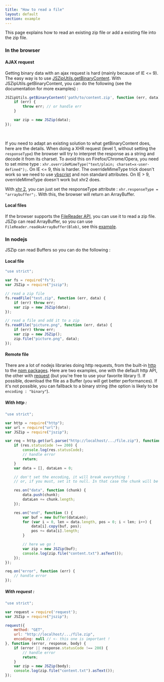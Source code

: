 ```yaml
---
title: "How to read a file"
layout: default
section: example
---
```


This page explains how to read an existing zip file or add a existing file into
the zip file.

### In the browser

#### AJAX request

Getting binary data with an ajax request is hard (mainly because of IE <= 9).
The easy way is to use [JSZipUtils.getBinaryContent](https://github.com/stuk/jszip-utils).
With JSZipUtils.getBinaryContent, you can do the following (see the
documentation for more examples) :

```js
JSZipUtils.getBinaryContent('path/to/content.zip', function (err, data) {
    if (err) {
        throw err; // or handle err
    }

    var zip = new JSZip(data);
});
```

<br>

If you need to adapt an existing solution to what getBinaryContent does, here
are the details. When doing a XHR request (level 1, without setting the
`responseType`) the browser will try to interpret the response as a string and
decode it from its charset. To avoid this on Firefox/Chrome/Opera, you need to
set mime type : `xhr.overrideMimeType("text/plain; charset=x-user-defined");`.
On IE <= 9, this is harder. The overrideMimeType trick doesn't work so we need
to
use [vbscript](http://stackoverflow.com/questions/1095102/how-do-i-load-binary-image-data-using-javascript-and-xmlhttprequest)
and non standard attributes.
On IE > 9, overrideMimeType doesn't work but xhr2 does.

With [xhr 2](http://caniuse.com/xhr2), you can just set the responseType
attribute : `xhr.responseType = "arraybuffer";`. With this, the browser will
return an ArrayBuffer.

#### Local files

If the browser supports the [FileReader API](http://caniuse.com/filereader),
you can use it to read a zip file. JSZip can read ArrayBuffer, so you can use
`FileReader.readAsArrayBuffer(Blob)`, see
this [example]({{site.baseurl}}/documentation/examples/read-local-file-api.html).

### In nodejs

JSZip can read Buffers so you can do the following :

#### Local file

```js
"use strict";

var fs = require("fs");
var JSZip = require("jszip");

// read a zip file
fs.readFile("test.zip", function (err, data) {
    if (err) throw err;
    var zip = new JSZip(data);
});

// read a file and add it to a zip
fs.readFile("picture.png", function (err, data) {
    if (err) throw err;
    var zip = new JSZip();
    zip.file("picture.png", data);
});
```

#### Remote file

There are a lot of nodejs libraries doing http requests, from the built-in
[http](http://nodejs.org/docs/latest/api/http.html) to the
[npm packages](https://www.npmjs.org/browse/keyword/http). Here are two
examples, one with the default http API, the other with
[request](https://github.com/mikeal/request) (but you're free to use your
favorite library !). If possible, download the file as a Buffer (you will get
better performances). If it's not possible, you can fallback to a binary string
(the option is likely to be `encoding : "binary"`).

##### With http :

```js
"use strict";

var http = require("http");
var url = require("url");
var JSZip = require("jszip");

var req = http.get(url.parse("http://localhost/.../file.zip"), function (res) {
    if (res.statusCode !== 200) {
        console.log(res.statusCode);
        // handle error
        return;
    }
    var data = [], dataLen = 0;

    // don't set the encoding, it will break everything !
    // or, if you must, set it to null. In that case the chunk will be a string.

    res.on("data", function (chunk) {
        data.push(chunk);
        dataLen += chunk.length;
    });

    res.on("end", function () {
        var buf = new Buffer(dataLen);
        for (var i = 0, len = data.length, pos = 0; i < len; i++) {
            data[i].copy(buf, pos);
            pos += data[i].length;
        }

        // here we go !
        var zip = new JSZip(buf);
        console.log(zip.file("content.txt").asText());
    });
});

req.on("error", function (err) {
    // handle error
});
```

##### With request :

```js
"use strict";

var request = require('request');
var JSZip = require("jszip");

request({
    method: "GET",
    url: "http://localhost/.../file.zip",
    encoding: null // <- this one is important !
}, function (error, response, body) {
    if (error || response.statusCode !== 200) {
        // handle error
        return;
    }
    var zip = new JSZip(body);
    console.log(zip.file("content.txt").asText());
});
```
